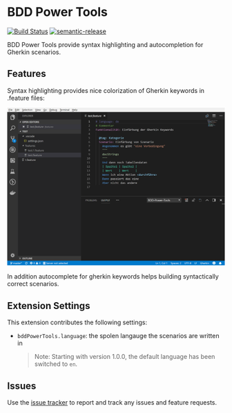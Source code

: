 # BDD Power Tools

[![Build Status](https://dev.azure.com/bddpowertools/bddpowertools/_apis/build/status/iteratec.bdd-power-tools)](https://dev.azure.com/bddpowertools/bddpowertools/_build/latest?definitionId=1)
[![semantic-release](https://img.shields.io/badge/%20%20%F0%9F%93%A6%F0%9F%9A%80-semantic--release-e10079.svg)](https://github.com/semantic-release/semantic-release)

BDD Power Tools provide syntax highlighting and autocompletion for Gherkin scenarios.

## Features

Syntax highlighting provides nice colorization of Gherkin keywords in .feature files:

![syntax highlighting](media/syntaxhighlighting.png)

In addition autocomplete for gherkin keywords helps building syntactically correct scenarios.

## Extension Settings

This extension contributes the following settings:

-   `bddPowerTools.language`: the spolen langauge the scenarios are written in
    > Note: Starting with version 1.0.0, the default language has been switched to `en`.

## Issues

Use the [issue tracker](https://github.com/iteratec/bdd-power-tools/issues) to report and track any issues and feature requests.
